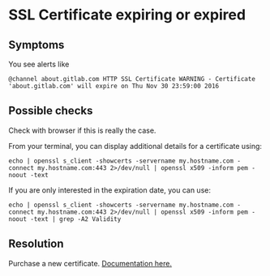 # SSL Certificate expiring or expired

## Symptoms

You see alerts like

```
@channel about.gitlab.com HTTP SSL Certificate WARNING - Certificate 'about.gitlab.com' will expire on Thu Nov 30 23:59:00 2016
```

## Possible checks

Check with browser if this is really the case.

From your terminal, you can display additional details for a certificate using:

```
echo | openssl s_client -showcerts -servername my.hostname.com -connect my.hostname.com:443 2>/dev/null | openssl x509 -inform pem -noout -text
```

If you are only interested in the expiration date, you can use:

```
echo | openssl s_client -showcerts -servername my.hostname.com -connect my.hostname.com:443 2>/dev/null | openssl x509 -inform pem -noout -text | grep -A2 Validity
```

## Resolution

Purchase a new certificate. [Documentation here.](../certificates/README.md)
